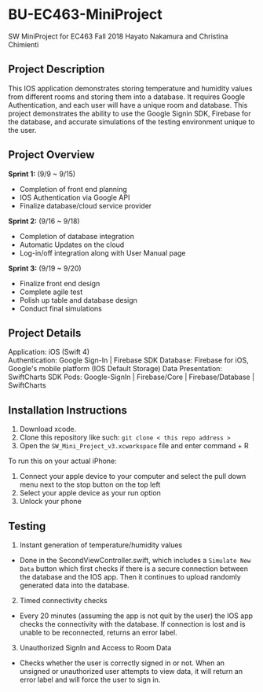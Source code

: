 # BU-EC463-MiniProject



SW MiniProject for EC463 Fall 2018
Hayato Nakamura and Christina Chimienti

## Project Description
This IOS application demonstrates storing temperature and humidity values from different rooms and storing them into a database. It requires Google Authentication, and each user will have a unique room and database. This project demonstrates the ability to use the Google Signin SDK, Firebase for the database, and accurate simulations of the testing environment unique to the user.

## Project Overview

**Sprint 1:** (9/9 ~ 9/15)

* Completion of front end planning
* IOS Authentication via Google API
* Finalize database/cloud service provider

**Sprint 2:** (9/16 ~ 9/18)

* Completion of database integration
* Automatic Updates on the cloud
* Log-in/off integration along with User Manual page

**Sprint 3:** (9/19 ~ 9/20)

* Finalize front end design
* Complete agile test
* Polish up table and database design
* Conduct final simulations


## Project Details

Application: iOS (Swift 4)  
Authentication: Google Sign-In | Firebase SDK
Database: Firebase for iOS, Google's mobile platform (IOS Default Storage)
Data Presentation: SwiftCharts SDK
Pods: Google-SignIn | Firebase/Core | Firebase/Database | SwiftCharts

## Installation Instructions
1. Download xcode.
2. Clone this repository like such: `git clone < this repo address > `
3. Open the `SW_Mini_Project_v3.xcworkspace` file and enter command + R

To run this on your actual iPhone:
1. Connect your apple device to your computer and select the pull down menu next to the stop button on the top left
2. Select your apple device as your run option
3. Unlock your phone


## Testing
1. Instant generation of temperature/humidity values
 - Done in the SecondViewController.swift, which includes a `Simulate New Data` button which first checks if there is a secure connection between the database and the IOS app. Then it continues to upload randomly generated data into the database.
 
2. Timed connectivity checks
- Every 20 minutes (assuming the app is not quit by the user) the IOS app checks the connectivity with the database. If connection is lost and is unable to be reconnected, returns an error label.

3. Unauthorized SignIn and Access to Room Data
 - Checks whether the user is correctly signed in or not. When an unsigned or unauthorized user attempts to view data, it will return an error label and will force the user to sign in.
